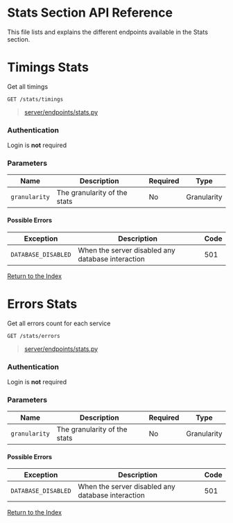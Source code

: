 
# Stats Section API Reference

This file lists and explains the different endpoints available in the Stats section.

# Timings Stats

Get all timings

```http
GET /stats/timings
```

> [server/endpoints/stats.py](../../server/endpoints/stats.py#L17)

### Authentication

Login is **not** required

### Parameters

| Name         | Description                      | Required         | Type             |
| ------------ | -------------------------------- | ---------------- | ---------------- |
| `granularity` | The granularity of the stats  | No            | Granularity            |

#### Possible Errors

| Exception         | Description                      | Code   |
| ---------------   | -------------------------------- | ------ |
| `DATABASE_DISABLED` | When the server disabled any database interaction  | 501  |
[Return to the Index](../Getting%20Started.md#index)

# Errors Stats

Get all errors count for each service

```http
GET /stats/errors
```

> [server/endpoints/stats.py](../../server/endpoints/stats.py#L28)

### Authentication

Login is **not** required

### Parameters

| Name         | Description                      | Required         | Type             |
| ------------ | -------------------------------- | ---------------- | ---------------- |
| `granularity` | The granularity of the stats  | No            | Granularity            |

#### Possible Errors

| Exception         | Description                      | Code   |
| ---------------   | -------------------------------- | ------ |
| `DATABASE_DISABLED` | When the server disabled any database interaction  | 501  |
[Return to the Index](../Getting%20Started.md#index)